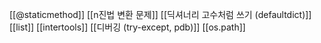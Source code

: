 
[[@staticmethod]]
[[n진법 변환 문제]]
[[딕셔너리 고수처럼 쓰기 (defaultdict)]]
[[list]]
[[intertools]]
[[디버깅 (try-except, pdb)]]
[[os.path]]